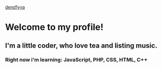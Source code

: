[dend1yya](https://github.com/dend1yz/dend1yz/blob/main/icon.jpg)

# Welcome to my profile!
## I'm a little coder, who love tea and listing music.
### Right now i'm learning: JavaScript, PHP, CSS, HTML, C++


<!--
**dend1yz/dend1yz** is a ✨ _special_ ✨ repository because its `README.md` (this file) appears on your GitHub profile.

Here are some ideas to get you started:

- 🔭 I’m currently working on ...
- 🌱 I’m currently learning ...
- 👯 I’m looking to collaborate on ...
- 🤔 I’m looking for help with ...
- 💬 Ask me about ...
- 📫 How to reach me: ...
- 😄 Pronouns: ...
- ⚡ Fun fact: ...
-->
